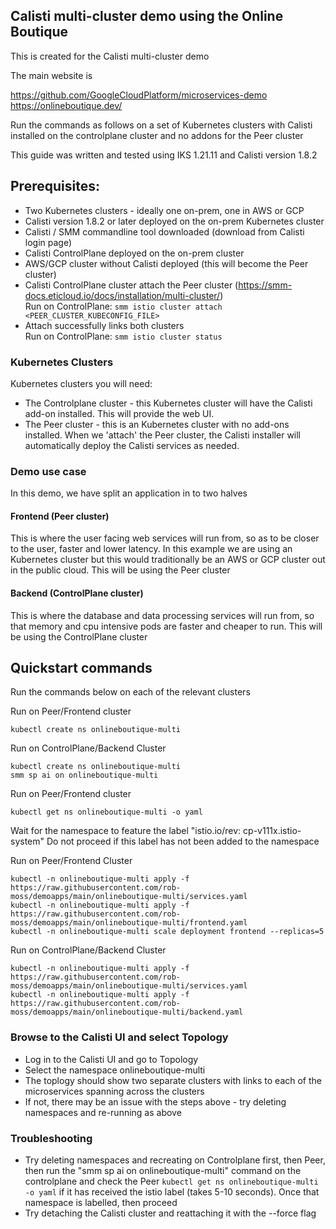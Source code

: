 ## Calisti multi-cluster demo using the Online Boutique

This is created for the Calisti multi-cluster demo

The main website is

https://github.com/GoogleCloudPlatform/microservices-demo  
https://onlineboutique.dev/  

Run the commands as follows on a set of Kubernetes clusters with Calisti installed on the controlplane cluster and no addons for the Peer cluster

This guide was written and tested using IKS 1.21.11 and Calisti version 1.8.2

## Prerequisites:

* Two Kubernetes clusters - ideally one on-prem, one in AWS or GCP
* Calisti version 1.8.2 or later deployed on the on-prem Kubernetes cluster
* Calisti / SMM commandline tool downloaded (download from Calisti login page)
* Calisti ControlPlane deployed on the on-prem cluster
* AWS/GCP cluster without Calisti deployed (this will become the Peer cluster)
* Calisti ControlPlane cluster attach the Peer cluster (https://smm-docs.eticloud.io/docs/installation/multi-cluster/)  
  Run on ControlPlane: ```smm istio cluster attach <PEER_CLUSTER_KUBECONFIG_FILE>```
* Attach successfully links both clusters  
  Run on ControlPlane:  ```smm istio cluster status```


### Kubernetes Clusters

Kubernetes clusters you will need:
* The Controlplane cluster - this Kubernetes cluster will have the Calisti add-on installed.  This will provide the web UI.  
* The Peer cluster - this is an Kubernetes cluster with no add-ons installed. When we 'attach' the Peer cluster, the Calisti installer will automatically deploy the Calisti services as needed.  


### Demo use case
In this demo, we have split an application in to two halves

#### Frontend (Peer cluster)
This is where the user facing web services will run from, so as to be closer to the user, faster and lower latency. In this example we are using an Kubernetes cluster but this would traditionally be an AWS or GCP cluster out in the public cloud.  This will be using the Peer cluster   

#### Backend (ControlPlane cluster)
This is where the database and data processing services will run from, so that memory and cpu intensive pods are faster and cheaper to run. This will be using the ControlPlane cluster


## Quickstart commands

Run the commands below on each of the relevant clusters

Run on Peer/Frontend cluster
```
kubectl create ns onlineboutique-multi
```

Run on ControlPlane/Backend Cluster
```
kubectl create ns onlineboutique-multi
smm sp ai on onlineboutique-multi
```

Run on Peer/Frontend cluster
```
kubectl get ns onlineboutique-multi -o yaml
```
Wait for the namespace to feature the label "istio.io/rev: cp-v111x.istio-system"
Do not proceed if this label has not been added to the namespace


Run on Peer/Frontend Cluster
```
kubectl -n onlineboutique-multi apply -f https://raw.githubusercontent.com/rob-moss/demoapps/main/onlineboutique-multi/services.yaml
kubectl -n onlineboutique-multi apply -f https://raw.githubusercontent.com/rob-moss/demoapps/main/onlineboutique-multi/frontend.yaml
kubectl -n onlineboutique-multi scale deployment frontend --replicas=5
```

Run on ControlPlane/Backend Cluster
```
kubectl -n onlineboutique-multi apply -f https://raw.githubusercontent.com/rob-moss/demoapps/main/onlineboutique-multi/services.yaml
kubectl -n onlineboutique-multi apply -f https://raw.githubusercontent.com/rob-moss/demoapps/main/onlineboutique-multi/backend.yaml
```

### Browse to the Calisti UI and select Topology
* Log in to the Calisti UI and go to Topology  
* Select the namespace onlineboutique-multi  
* The toplogy should show two separate clusters with links to each of the microservices spanning across the clusters  
* If not, there may be an issue with the steps above - try deleting namespaces and re-running as above  


### Troubleshooting
* Try deleting namespaces and recreating on Controlplane first, then Peer, then run the "smm sp ai on onlineboutique-multi" command on the controlplane and check the Peer ```kubectl get ns onlineboutique-multi -o yaml``` if it has received the istio label (takes 5-10 seconds). Once that namespace is labelled, then proceed
* Try detaching the Calisti cluster and reattaching it with the --force flag

